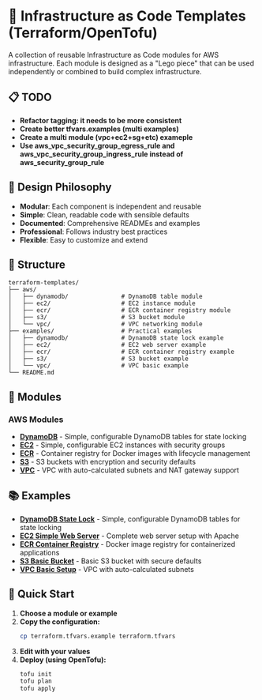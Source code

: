 # 🚀 Infrastructure as Code Templates (Terraform/OpenTofu)

A collection of reusable Infrastructure as Code modules for AWS infrastructure. Each module is designed as a "Lego piece" that can be used independently or combined to build complex infrastructure.

## 📋 TODO

- **Refactor tagging: it needs to be more consistent**
- **Create better tfvars.examples (multi examples)**
- **Create a multi module (vpc+ec2+sg+etc) exameple**
- **Use aws_vpc_security_group_egress_rule and aws_vpc_security_group_ingress_rule instead of aws_security_group_rule**

## 🎯 Design Philosophy

- **Modular**: Each component is independent and reusable
- **Simple**: Clean, readable code with sensible defaults
- **Documented**: Comprehensive READMEs and examples
- **Professional**: Follows industry best practices
- **Flexible**: Easy to customize and extend

## 📁 Structure

```
terraform-templates/
├── aws/
│   ├── dynamodb/               # DynamoDB table module
│   ├── ec2/                    # EC2 instance module
│   ├── ecr/                    # ECR container registry module
│   ├── s3/                     # S3 bucket module
│   └── vpc/                    # VPC networking module
├── examples/                   # Practical examples
│   ├── dynamodb/               # DynamoDB state lock example
│   ├── ec2/                    # EC2 web server example
│   ├── ecr/                    # ECR container registry example
│   ├── s3/                     # S3 bucket example
│   └── vpc/                    # VPC basic example
└── README.md
```

## 🧩 Modules

### AWS Modules
- **[DynamoDB](./aws/dynamodb/)** - Simple, configurable DynamoDB tables for state locking
- **[EC2](./aws/ec2/)** - Simple, configurable EC2 instances with security groups
- **[ECR](./aws/ecr/)** - Container registry for Docker images with lifecycle management
- **[S3](./aws/s3/)** - S3 buckets with encryption and security defaults
- **[VPC](./aws/vpc/)** - VPC with auto-calculated subnets and NAT gateway support

## 📚 Examples

- **[DynamoDB State Lock](./examples/dynamodb/)** - Simple, configurable DynamoDB tables for state locking
- **[EC2 Simple Web Server](./examples/ec2/)** - Complete web server setup with Apache
- **[ECR Container Registry](./examples/ecr/)** - Docker image registry for containerized applications
- **[S3 Basic Bucket](./examples/s3/)** - Basic S3 bucket with secure defaults
- **[VPC Basic Setup](./examples/vpc/)** - VPC with auto-calculated subnets

## 🚀 Quick Start

1. **Choose a module or example**
2. **Copy the configuration:**
   ```bash
   cp terraform.tfvars.example terraform.tfvars
   ```
3. **Edit with your values**
4. **Deploy (using OpenTofu):**
   ```bash
   tofu init
   tofu plan
   tofu apply
   ```